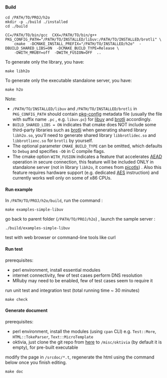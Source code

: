 #### Build

```shell
cd /PATH/TO/PROJ/h2o
mkdir -p ./build ./installed
cd ./build

CC=/PATH/TO/bin/gcc  CXX=/PATH/TO/bin/g++  PKG_CONFIG_PATH="/PATH/TO/INSTALLED/libuv:/PATH/TO/INSTALLED/brotli" \
    cmake  -DCMAKE_INSTALL_PREFIX="/PATH/TO/INSTALLED/h2o"  -DBUILD_SHARED_LIBS=ON  -DCMAKE_BUILD_TYPE=Release \
    -DWITH_MRUBY=off  -DWITH_FUSION=OFF  ..
```
To generate only the library, you have:
```shell
make libh2o
```
To generate only the executable standalone server, you have:
```shell
make h2o
```

Note:
- `/PATH/TO/INSTALLED/libuv` and `/PATH/TO/INSTALLED/brotli` in `PKG_CONFIG_PATH` should contain [pkg-config](https://people.freedesktop.org/~dbn/pkg-config-guide.html) metadata file (usually the file with suffix name `.pc` , e.g. `libuv.pc`) for [libuv](https://github.com/libuv/libuv) and [brotli](https://github.com/google/brotli) accordingly.
- `BUILD_SHARED_LIBS = ON` indicates that cmake does NOT include some third-party libraries such as [brotli](https://github.com/google/brotli) when generating shared library `libh2o.so`, you'll need to generate shared library `libbrotlidec.so` and `libbrotlienc.so` for `brotli` by yourself.
- The optional parameter `CMAKE_BUILD_TYPE` can be omitted, which defaults to `Debug` and specifies `-O0` in C compile flags.
- The cmake option `WITH_FUSION` indicates a feature that accelerates [AEAD](https://en.wikipedia.org/wiki/Authenticated_encryption) operation in secure connection, this feature will be included ONLY in standalone server (not in library `libh2o`, it comes from [picotls](https://github.com/h2o/picotls)) . Also this feature requires hardware support (e.g. dedicated [AES](https://en.wikipedia.org/wiki/Advanced_Encryption_Standard) instruction) and currently works well only on some of x86 CPUs.


#### Run example
In `/PATH/TO/PROJ/h2o/build`, run the command :
```
make examples-simple-libuv
```

go back to parent folder (`/PATH/TO/PROJ/h2o`) , launch the sample server :
```
./build/examples-simple-libuv
```
test with web browser or command-line tools like curl

#### Run test
prerequisites:
- perl environment, install essential modules
- internet connectivity, few of test cases perform DNS resolution
- MRuby may need to be enabled, few of test cases seem to require it

run unit test and integration test (total running time ~ 30 minutes)
```
make check
```


#### Generate document
prerequisites:
- perl environment, install the modules (using `cpan` CLI) e.g. `Test::More`, `HTML::TokeParser`, `Text::MicroTemplate`
- oktivia, just clone the git repo from [here](https://github.com/shibukawa/oktavia/tree/25b615f5bc0902b9107e3ffc1178ec6bf768b0ad) to `/misc/oktivia` (by default it is empty), for pre-built executable

modify the page in `/srcdoc/*.t`, regenerate the html using the command below once you finish editing.

```
make doc
```
